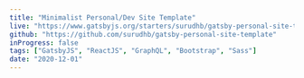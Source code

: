 ```yaml
---
title: "Minimalist Personal/Dev Site Template"
live: "https://www.gatsbyjs.org/starters/surudhb/gatsby-personal-site-template/"
github: "https://github.com/surudhb/gatsby-personal-site-template"
inProgress: false
tags: ["GatsbyJS", "ReactJS", "GraphQL", "Bootstrap", "Sass"]
date: "2020-12-01"
---
```

